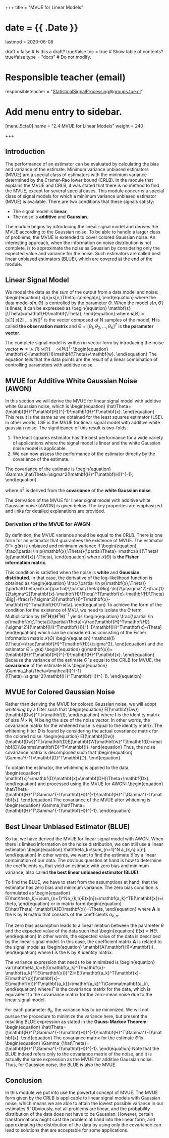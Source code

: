 +++
title = "MVUE for Linear Models"

# date = {{ .Date }}
lastmod = 2020-06-08

draft = false  # Is this a draft? true/false
toc = true  # Show table of contents? true/false
type = "docs"  # Do not modify.

# Responsible teacher (email)
responsibleteacher = "StatisticalSignalProcessing@groups.tue.nl"

# Add menu entry to sidebar.
[menu.5cta0]
name = "2.4 MVUE for Linear Models"
weight = 240

+++
## Introduction

The performance of an estimator can be evaluated by calculating the bias and variance of the estimate. Minimum variance unbiased estimators (MVUE) are a special class of estimators with the minimum variance determined by the Cramer-Rao lower bound (CRLB). In the module that explains the MVUE and CRLB, it was stated that there is no method to find the MVUE, except for several special cases. This module concerns a special class of signal models for which a minimum variance unbiased estimator (MVUE) is available. There are two conditions that these signals satisfy:
<ul>
<li> The signal model is <b>linear</b>,
<li> The noise is <b>additive</b> and <b>Gaussian</b>.
</ul>
The module begins by introducing the linear signal model and derives the MVUE according to the Gaussian noise. To be able to handle a larger class of problems, the MVUE is extended to cover colored Gaussian noise. An interesting approach, when the information on noise distribution is not complete, is to approximate the noise as Gaussian by considering only the expected value and variance for the noise. Such estimators are called best linear unbiased estimators (BLUE), which are covered at the end of the module.


## Linear Signal Model

We model the data as the sum of the output from a data model and noise:
\begin{equation}
x[n]=s[n,\Theta]+\omega[n],
\end{equation}
where the data model $s[n,\Theta]$ is controlled by the parameter $\Theta$. When the model $s[n,\Theta]$ is linear, it can be expressed as
\begin{equation}
\mathbf{s}[\Theta]=\mathbf{H}\mathbf{\Theta},
\end{equation}
where $\mathbf{s}[\Theta]=[s[1]~ s[2]~ ...~ s[N]]^T$ is the vector composed of N samples of the model, $\mathbf{H}$ is called **the observation matrix** and $\Theta=[\theta_1, \theta_2, ..., \theta_K]^T$ is **the parameter vector**.

The complete signal model is written in vector form by introducing the noise vector $\mathbf{w}=[\omega[1]~ \omega[2]~ ... ~\omega[N]]^T:$
\begin{equation}
\mathbf{x}=\mathbf{H}\mathbf{\Theta}+\mathbf{w}.
\end{equation}
The equation tells that the data points are the result of a linear combination of controlling parameters with additive noise.


## MVUE for Additive White Gaussian Noise (AWGN)

In this section we will derive the MVUE for linear signal model with additive white Gaussian noise, which is 
\begin{equation}
\hat\Theta=(\mathbf{H}^T\mathbf{H})^{-1}\mathbf{H}^T\mathbf{x}.
\end{equation}
This result is the same as we obtained for the least squares estimator (LSE). In other words, LSE is the MVUE for linear signal model with additive white gaussian noise. The significance of this result is two-folds:
1. The least squares estimator has the best performance for a wide variety of applications where the signal model is linear and the white Gaussian noise model is applicable.
2. We can now assess the performance of the estimator directly by the covariance of the estimate.


The covariance of the estimate is 
\begin{equation}
\Gamma_\hat\Theta=\sigma^2(\mathbf{H}^T\mathbf{H})^{-1},
\end{equation}

where $\sigma^2$ is derived from the **covariance** of the **white Gaussian noise**. 

The derivation of the MVUE for linear signal model with additive white Gaussian noise (AWGN) is given below. The key properties are emphasized and links for detailed explanations are provided.

### Derivation of the MVUE for AWGN

By definition, the MVUE variance should be equal to the CRLB. There is one form for an estimator that guarantees the existence of MVUE. The estimator $\hat\Theta=g(\mathbf{x})$ is unbiased and minimum variance if
\begin{equation}
\frac{\partial \ln p(\mathbf{x};\Theta)}{\partial\Theta}=\mathcal{I}(\Theta)(g(\mathbf{x})-\Theta),
\end{equation}
where $\mathcal{I}(\Theta)$ is **the Fisher information matrix**.

This condition is satisfied when the noise is **white** and **Gaussian distributed**. In that case, the derivative of the log-likelihood function is obtained as
\begin{equation}
\frac{\partial \ln p(\mathbf{x};\Theta)}{\partial\Theta}=\frac{\partial}{\partial\Theta}\Big[-\ln(2\pi\sigma^2)-\frac{1}{2\sigma^2}(\mathbf{x}-\mathbf{H}\Theta)^T(\mathbf{x}-\mathbf{H}\Theta) \Big]=\frac{1}{\sigma^2}[\mathbf{H}^T\mathbf{x}-\mathbf{H}^T\mathbf{H}\Theta].
\end{equation}
To achieve the form of the condition for the existence of MVU, we need to isolate the $\Theta$ term. Multiplication by $(\mathbf{H}^T\mathbf{H})(\mathbf{H}^T\mathbf{H})^{-1}$ yields
\begin{equation}
\frac{\partial \ln p(\mathbf{x};\Theta)}{\partial\Theta}=\frac{\mathbf{H}^T\mathbf{H}}{\sigma^2}[(\mathbf{H}^T\mathbf{H})^{-1}\mathbf{H}^T\mathbf{x}-\Theta]
\end{equation}
which can be considered as consisting of the Fisher information matrix $\mathcal{I}(\Theta)$
\begin{equation}
\mathcal{I}(\Theta)=\frac{\mathbf{H}^T\mathbf{H}}{\sigma^2},
\end{equation}
and the estimator $\hat\Theta=g(\mathbf{x})$
\begin{equation}
g(\mathbf{x})=(\mathbf{H}^T\mathbf{H})^{-1}\mathbf{H}^T\mathbf{x}.
\end{equation}
Because the variance of the estimate $\hat\Theta$ is equal to the CRLB for MVUE, the **covariance** of the estimate $\hat\Theta$ is
\begin{equation}
\Gamma_\hat\Theta=\mathcal{I}^{-1}(\Theta)=\sigma^2(\mathbf{H}^T\mathbf{H})^{-1}.
\end{equation}

## MVUE for Colored Gaussian Noise
Rather than deriving the MVUE for colored Gaussian noise, we will adopt *whitening* by a filter such that
\begin{equation}
E[(\mathbf{Dw})(\mathbf{Dw})^T]=\mathbf{I},
\end{equation}
where $\mathbf{I}$ is the identity matrix of size $N\times N$, $N$ being the size of the noise vector. In other words, the covariance matrix for the whitened noise is equal to the identity matrix. The whitening filter $\mathbf{D}$ is found by considering the actual covariance matrix for the colored noise:
\begin{equation}
E[(\mathbf{Dw})(\mathbf{Dw})^T]=\mathbf{D}E[\mathbf{W}\mathbf{w}^T]\mathbf{D}=\mathbf{D}\Gamma\mathbf{D}^T=\mathbf{I}.
\end{equation}
Thus, the noise covariance matrix is decomposed such that
\begin{equation}
\Gamma^{-1}=\mathbf{D}^T\mathbf{D}.
\end{equation}

To obtain the estimator, the whitening is applied to the data,
\begin{equation}
\mathbf{x}'=\mathbf{D}\mathbf{x}=\mathbf{DH}\Theta+\mathbf{Dx},
\end{equation}
and processed using the MVUE for AWGN:
\begin{equation}
\hat\Theta=(\mathbf{H}^T\Gamma^{-1}\mathbf{H})^{-1}\mathbf{H}^T\Gamma^{-1}\mathbf{x}.
\end{equation}
The covariance of the MVUE after whitening is
\begin{equation}
\Gamma_\hat\Theta=(\mathbf{H}^T\Gamma^{-1}\mathbf{H})^{-1}.
\end{equation}

## Best Linear Unbiased Estimator (BLUE)

So far, we have derived the MVUE for linear signal model with AWGN. When there is limited information on the noise distribution, we can still use a linear estimator:
\begin{equation}
\hat\theta_k=\sum_{n=1}^N a_{k,n} x[n].
\end{equation}
In other words, we want to find the estimate $\hat\theta$ by a linear combination of our data. The obvious question at hand is how to determine the coefficients $a_n$ that yield an estimate with zero bias and minimum variance, also called <b>the best linear unbiased estimator (BLUE).</b>

To find the BLUE, we have to start from the assumptions at hand; that the estimator has zero bias and minimum variance. The zero bias condition is formulated as
\begin{equation}
E(\hat\theta_k)=\sum_{n=1}^Na_{k,n}E(x[n])=\mathbf{a_k}^TE(\mathbf{x})=\theta,
\end{equation}
or in matrix form
\begin{equation}
E(\hat\Theta)=\mathbf{A}E(\mathbf{x})=\Theta,
\end{equation}
where $\mathbf{A}$ is the K by N matrix that consists of the coefficients $a_{k,n}$.

The zero bias assumption leads to a linear relation between the parameter $\theta$ and the expected value of the data such that 
\begin{equation}
$E(\mathbf{x})=\mathbf{H}\Theta$.
\end{equation}
In other words, the expected value of the data is described by the linear signal model. In this case, the coefficient matrix $\mathbf{A}$ is related to the signal model as
\begin{equation}
\mathbf{A}\mathbf{H}=\mathbf{I}.
\end{equation}
where $\mathbf{I}$ is the K by K identity matrix.

The variance expression that needs to be minimized is
\begin{equation}
var(\hat\theta_k)=E[(\mathbf{a_k}^T\mathbf{x}-\mathbf{a_k}^TE(\mathbf{x}))^2]=E[(\mathbf{a_k}^T(\mathbf{x}-E(\mathbf{x})(\mathbf{x}-E(\mathbf{x}))^T\mathbf{a_k}]=\mathbf{a_k}^T\Gamma\mathbf{a_k},
\end{equation}
where $\Gamma$ is the covariance matrix for the data, which is equivalent to the covariance matrix for the zero-mean noise due to the linear signal model.

For each parameter $\theta_k$, the variance has to be minimized. We will not pursue the procedure to minimize the variance here, but present the resulting BLUE expression as stated in the <b>Gauss-Markov Theorem</b>:
\begin{equation}
\hat\Theta=(\mathbf{H}^T\Gamma^{-1}\mathbf{H})^{-1}\mathbf{H}^T\Gamma^{-1}\mathbf{x}.
\end{equation}
The covariance matrix for the estimate $\hat\Theta$ is
\begin{equation}
\Gamma_{\hat\Theta}=(\mathbf{H}^T\Gamma^{-1}\mathbf{H})^{-1}.
\end{equation}
Note that the BLUE indeed refers only to the covariance matrix of the noise, and it is actually the same expression as the MVUE for additive Gaussian noise. Thus, for Gaussian noise, the BLUE is also the MVUE.

## Conclusion

In this module we put into use the powerful concept of MVUE. The MVUE form given by the CRLB is applicable to linear signal models with Gaussian noise, which means we are able to attain the lowest possible variance in our estimates $\hat\theta$. Obviously, not all problems are linear, and the probability distribution of the data does not have to be Gaussian. However, certain transformations might cast the problem at hand into the linear form, and approximating the distribution of the data by using only the covariance can lead to solutions that are acceptable for some applications.